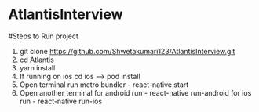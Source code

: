 # AtlantisInterview

#Steps to Run project
1) git clone https://github.com/Shwetakumari123/AtlantisInterview.git
2) cd Atlantis
3) yarn install
4) If running on ios cd ios --> pod install
5) Open terminal run metro bundler - react-native start
6) Open another terminal for android run - react-native run-android for ios run - react-native run-ios


